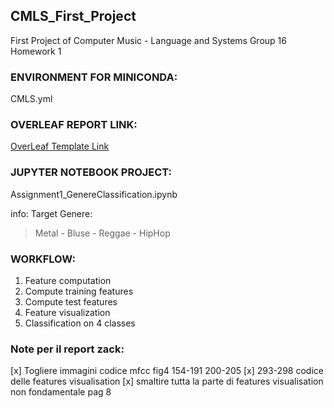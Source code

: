 ## CMLS_First_Project
 First Project of Computer Music - Language and Systems Group 16
 Homework 1

### ENVIRONMENT FOR MINICONDA:
CMLS.yml

### OVERLEAF REPORT LINK:
[OverLeaf Template Link](https://it.overleaf.com/7297938544zbhsbwwycfwv)

### JUPYTER NOTEBOOK PROJECT:
Assignment1_GenereClassification.ipynb

info:
Target Genere:  
> Metal - Bluse - Reggae - HipHop

### WORKFLOW:

1. Feature computation
2. Compute training features
3. Compute test features
4. Feature visualization
5. Classification on 4 classes


### Note per il report zack:
[x] Togliere immagini codice mfcc fig4 154-191 200-205
[x] 293-298 codice delle features visualisation
[x] smaltire tutta la parte di features visualisation non fondamentale pag 8
